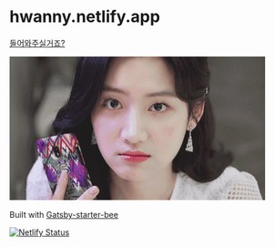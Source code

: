 # hwanny.netlify.app

[들어와주실거죠?](hwanny.netlify.app)

![](/assets/baegyul.gif)

Built with [Gatsby-starter-bee](https://github.com/jaeyeophan/gatsby-starter-bee)

[![Netlify Status](https://api.netlify.com/api/v1/badges/3d919f5a-6578-4739-a990-91067fe6ead7/deploy-status)](https://app.netlify.com/sites/hwanny/deploys)
